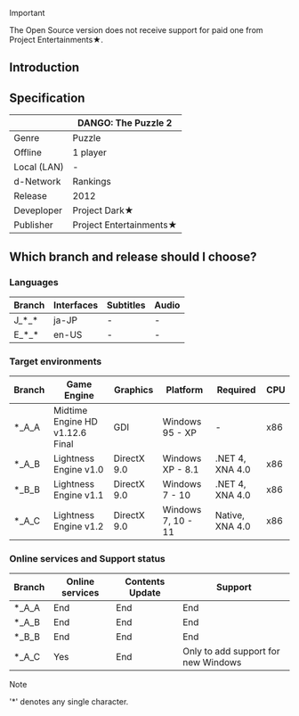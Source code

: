 > [!IMPORTANT]
> The Open Source version does not receive support for paid one from Project Entertainments★.

## Introduction


## Specification

| | DANGO: The Puzzle 2 |
| --- | --- |
| Genre | Puzzle |
| Offline | 1 player |
| Local (LAN) | - |
| d-Network | Rankings |
| Release | 2012 |
| Deveploper | Project Dark★ |
| Publisher | Project Entertainments★ |

## Which branch and release should I choose?

### Languages
| Branch | Interfaces | Subtitles | Audio |
| --- | --- | --- | --- |
| J_\*_\* | ja-JP | - | - |
| E_\*_\* | en-US | - | - |

### Target environments
| Branch | Game Engine | Graphics | Platform | Required | CPU |
| --- | --- | --- | --- | --- | --- |
| \*_A_A | Midtime Engine HD v1.12.6 Final | GDI | Windows 95 - XP | - | x86 |
| \*_A_B | Lightness Engine v1.0 | DirectX 9.0 | Windows XP - 8.1 | .NET 4, XNA 4.0 | x86 |
| \*_B_B | Lightness Engine v1.1 | DirectX 9.0 | Windows 7 - 10 | .NET 4, XNA 4.0 | x86 |
| \*_A_C | Lightness Engine v1.2 | DirectX 9.0 | Windows 7, 10 - 11 | Native, XNA 4.0 | x86 |

### Online services and Support status
| Branch | Online services | Contents Update | Support |
| --- | --- | --- | --- |
| \*_A_A | End | End | End |
| \*_A_B | End | End | End |
| \*_B_B | End | End | End |
| \*_A_C | Yes | End | Only to add support for new Windows |

> [!NOTE]
> '*' denotes any single character.
